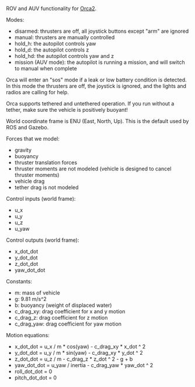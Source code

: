 ROV and AUV functionality for [Orca2](https://github.com/clydemcqueen/orca2).

Modes:
* disarmed: thrusters are off, all joystick buttons except "arm" are ignored
* manual: thrusters are manually controlled
* hold_h: the autopilot controls yaw
* hold_d: the autopilot controls z
* hold_hd: the autopilot controls yaw and z
* mission (AUV mode): the autopilot is running a mission, and will switch to manual when complete

Orca will enter an "sos" mode if a leak or low battery condition is detected.
In this mode the thrusters are off, the joystick is ignored, and the lights and radios are calling for help.

Orca supports tethered and untethered operation.
If you run without a tether, make sure the vehicle is positively buoyant!

World coordinate frame is ENU (East, North, Up).
This is the default used by ROS and Gazebo.

Forces that we model:
* gravity
* buoyancy
* thruster translation forces
* thruster moments are not modeled (vehicle is designed to cancel thruster moments)
* vehicle drag
* tether drag is not modeled

Control inputs (world frame):
* u_x
* u_y
* u_z
* u_yaw

Control outputs (world frame):
* x_dot_dot
* y_dot_dot
* z_dot_dot
* yaw_dot_dot

Constants:
* m: mass of vehicle
* g: 9.81 m/s^2
* b: buoyancy (weight of displaced water)
* c_drag_xy: drag coefficient for x and y motion
* c_drag_z: drag coefficient for z motion
* c_drag_yaw: drag coefficient for yaw motion

Motion equations:
* x_dot_dot = u_x / m * cos(yaw) - c_drag_xy * x_dot ^ 2
* y_dot_dot = u_y / m * sin(yaw) - c_drag_xy * y_dot ^ 2
* z_dot_dot = u_z / m - c_drag_z * z_dot ^ 2 - g + b
* yaw_dot_dot = u_yaw / inertia - c_drag_yaw * yaw_dot ^ 2
* roll_dot_dot = 0
* pitch_dot_dot = 0